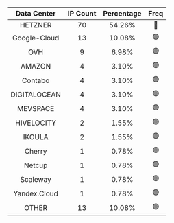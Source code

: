 | Data Center | IP Count | Percentage | Freq |
|:------------:|:--------:|:-----------:|:-----:|
| HETZNER | 70 | 54.26% | 🔴 |
| Google-Cloud | 13 | 10.08% | 🟢 |
| OVH | 9 | 6.98% | 🟢 |
| AMAZON | 4 | 3.10% | 🟢 |
| Contabo | 4 | 3.10% | 🟢 |
| DIGITALOCEAN | 4 | 3.10% | 🟢 |
| MEVSPACE | 4 | 3.10% | 🟢 |
| HIVELOCITY | 2 | 1.55% | 🟢 |
| IKOULA | 2 | 1.55% | 🟢 |
| Cherry | 1 | 0.78% | 🟢 |
| Netcup | 1 | 0.78% | 🟢 |
| Scaleway | 1 | 0.78% | 🟢 |
| Yandex.Cloud | 1 | 0.78% | 🟢 |
| OTHER | 13 | 10.08% | 🟢 |